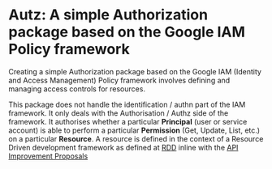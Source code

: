 # Autz: A simple Authorization package based on the Google IAM Policy framework

Creating a simple Authorization package based on the Google IAM (Identity and Access Management) Policy framework involves defining and managing access controls for resources.

This package does not handle the identification / authn part of the IAM framework. It only deals with the Authorisation / Authz side of the framework. It authorises whether a particular **Principal** (user or service account) is able to perform a particular **Permission** (Get, Update, List, etc.) on a particular **Resource**. A resource is defined in the context of a Resource Driven development framework as defined at [RDD](https://google.com) inline with the [API Improvement Proposals](https://aip.dev)
